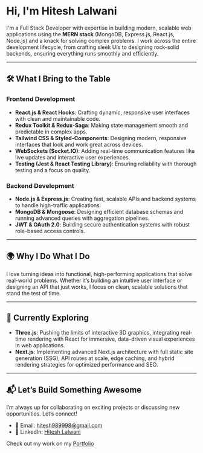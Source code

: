 # Hi, I'm Hitesh Lalwani

I'm a Full Stack Developer with expertise in building modern, scalable web applications using the **MERN stack** (MongoDB, Express.js, React.js, Node.js) and a knack for solving complex problems. I work across the entire development lifecycle, from crafting sleek UIs to designing rock-solid backends, ensuring everything runs smoothly and efficiently.

---

## 🛠️ What I Bring to the Table  

### **Frontend Development**  
- **React.js & React Hooks**: Crafting dynamic, responsive user interfaces with clean and maintainable code.  
- **Redux Toolkit & Redux-Saga**: Making state management smooth and predictable in complex apps.  
- **Tailwind CSS & Styled-Components**: Designing modern, responsive interfaces that look and work great across devices.  
- **WebSockets (Socket.IO)**: Adding real-time communication features like live updates and interactive user experiences.  
- **Testing (Jest & React Testing Library)**: Ensuring reliability with thorough testing and a focus on quality.

### **Backend Development**  
- **Node.js & Express.js**: Creating fast, scalable APIs and backend systems to handle high-traffic applications.  
- **MongoDB & Mongoose**: Designing efficient database schemas and running advanced queries with aggregation pipelines.  
- **JWT & OAuth 2.0**: Building secure authentication systems with robust role-based access controls.  

---

## 🌍 Why I Do What I Do  

I love turning ideas into functional, high-performing applications that solve real-world problems. Whether it’s building an intuitive user interface or designing an API that just works, I focus on clean, scalable solutions that stand the test of time.

---

## 🌱 Currently Exploring  
- **Three.js**: Pushing the limits of interactive 3D graphics, integrating real-time rendering with React for immersive, data-driven visual experiences in web applications.
- **Next.js**: Implementing advanced Next.js architecture with full static site generation (SSG), API routes at scale, edge caching, and hybrid rendering strategies for optimized performance and SEO.  
---

## 📬 Let’s Build Something Awesome  

I’m always up for collaborating on exciting projects or discussing new opportunities. Let’s connect!  

- 📧 Email: [hitesh989998@gmail.com](mailto:hitesh989998@gmail.com)  
- 💼 LinkedIn: [Hitesh Lalwani](https://www.linkedin.com/in/hitesh-lalwani989998/)

Check out my work on my [Portfolio](https://hiteshfullstackdev.web.app/)
